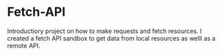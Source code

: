 # Fetch-API
Introductiory project on how to make requests and fetch resources.
I created a fetch API sandbox to get data from local resources as welll as a remote API.
